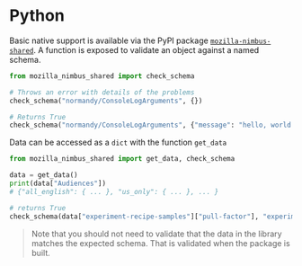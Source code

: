 # Python

Basic native support is available via the PyPI package
[`mozilla-nimbus-shared`](https://pypi.org/project/mozilla-nimbus-shared/). A function is exposed to
validate an object against a named schema.

```python
from mozilla_nimbus_shared import check_schema

# Throws an error with details of the problems
check_schema("normandy/ConsoleLogArguments", {})

# Returns True
check_schema("normandy/ConsoleLogArguments", {"message": "hello, world!"})
```

Data can be accessed as a `dict` with the function `get_data`

```python
from mozilla_nimbus_shared import get_data, check_schema

data = get_data()
print(data["Audiences"])
# {"all_english": { ... }, "us_only": { ... }, ... }

# returns True
check_schema(data["experiment-recipe-samples"]["pull-factor"], "experiments/ExperimentRecipe")
```

> Note that you should not need to validate that the data in the library matches the expected
> schema. That is validated when the package is built.
